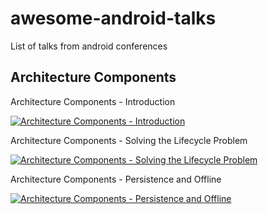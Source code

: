 # awesome-android-talks
List of talks from android conferences  

## Architecture Components  

Architecture Components - Introduction  

[![Architecture Components - Introduction](https://i.ytimg.com/vi/FrteWKKVyzI/hqdefault.jpg?sqp=-oaymwEZCPYBEIoBSFXyq4qpAwsIARUAAIhCGAFwAQ==&rs=AOn4CLD5KsjRv6Ua4XedYlZpsBSKMtLngw)](https://www.youtube.com/watch?v=FrteWKKVyzI&index=14&list=PLOU2XLYxmsIKC8eODk_RNCWv3fBcLvMMy&t=0s)  

Architecture Components - Solving the Lifecycle Problem  

[![Architecture Components - Solving the Lifecycle Problem](https://i.ytimg.com/vi/bEKNi1JOrNs/hqdefault.jpg?sqp=-oaymwEZCPYBEIoBSFXyq4qpAwsIARUAAIhCGAFwAQ==&rs=AOn4CLDyApftbwAjMqJQZ9NTOSLZevayhw)](https://www.youtube.com/watch?v=bEKNi1JOrNs&index=35&list=PLOU2XLYxmsIKC8eODk_RNCWv3fBcLvMMy&t=0s)  

Architecture Components - Persistence and Offline  

[![Architecture Components - Persistence and Offline](https://i.ytimg.com/vi/MfHsPGQ6bgE/hqdefault.jpg?sqp=-oaymwEZCPYBEIoBSFXyq4qpAwsIARUAAIhCGAFwAQ==&rs=AOn4CLAGuuUUep3kZFIgAANUKuL96P9Gkw)](https://www.youtube.com/watch?v=MfHsPGQ6bgE&index=58&list=PLOU2XLYxmsIKC8eODk_RNCWv3fBcLvMMy&t=0s)
